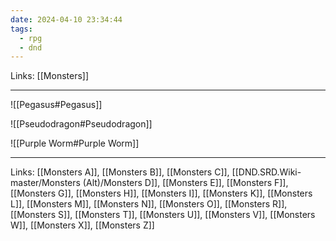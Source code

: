 ```yaml
---
date: 2024-04-10 23:34:44
tags:
  - rpg
  - dnd
---
```

Links: [[Monsters]]

---

![[Pegasus#Pegasus]]

![[Pseudodragon#Pseudodragon]]

![[Purple Worm#Purple Worm]]

---
Links: [[Monsters A]], [[Monsters B]], [[Monsters C]], [[DND.SRD.Wiki-master/Monsters (Alt)/Monsters D]], [[Monsters E]], [[Monsters F]], [[Monsters G]], [[Monsters H]], [[Monsters I]], [[Monsters K]], [[Monsters L]], [[Monsters M]], [[Monsters N]], [[Monsters O]], [[Monsters R]], [[Monsters S]], [[Monsters T]], [[Monsters U]], [[Monsters V]], [[Monsters W]], [[Monsters X]], [[Monsters Z]]